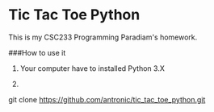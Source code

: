 # Tic Tac Toe Python
This is my CSC233 Programming Paradiam's homework.

###How to use it
1) Your computer have to installed Python 3.X<br>
2) ```sh
git clone https://github.com/antronic/tic_tac_toe_python.git
```
